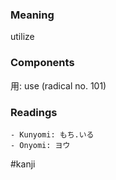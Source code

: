 ### Meaning

utilize

### Components

用: use (radical no. 101)

### Readings

```
- Kunyomi: もち.いる
- Onyomi: ヨウ
```

#kanji